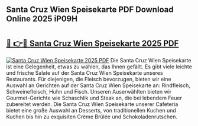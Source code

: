 ## Santa Cruz Wien Speisekarte PDF Download Online 2025 iP09H

# <h2><a href="http://gc96na5.nevu.top/?p=Santa+Cruz+Wien+Speisekarte">🔗 👉🔴 Santa Cruz Wien Speisekarte 2025 PDF</a></h2>

[![Santa Cruz Wien Speisekarte 2025 PDF](https://i.imgur.com/dBaPXMq.png)](http://gc96na5.nevu.top/?p=Santa+Cruz+Wien+Speisekarte)
Die Santa Cruz Wien Speisekarte ist eine Gelegenheit, etwas zu wählen, das Ihnen gefällt. Es gibt viele leichte und frische Salate auf der Santa Cruz Wien Speisekarte unseres Restaurants. Für diejenigen, die Fleisch bevorzugen, bieten wir eine Auswahl an Gerichten auf der Santa Cruz Wien Speisekarte an: Rindfleisch, Schweinefleisch, Huhn und Fisch. Unseren Auserwählten bieten wir Gourmet-Gerichte wie Schaschlik und Steak an, die bei lebendem Feuer zubereitet werden. Die Santa Cruz Wien Speisekarte unserer Cafeteria bietet eine große Auswahl an Desserts, von traditionellen Kuchen und Kuchen bis hin zu exquisiten Crème Brûlée und Schokoladenrutschen.
